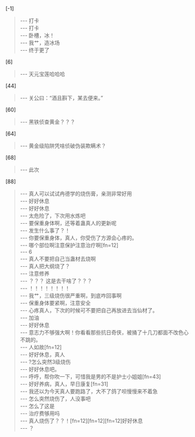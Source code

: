 
[-1] 
>--- 打卡<br>
>--- 打卡<br>
>--- 卧槽，冰！<br>
>--- 我艹，造冰场<br>
>--- 终于更了<br>

[6] 
>--- 天元宝莲哈哈哈<br>

[44] 
>--- 关公曰：“酒且斟下，某去便来。”<br>

[60] 
>--- 黑铁侦查黄金？？？<br>

[64] 
>--- 黄金级陷阱凭啥侦破伪装欺瞒术？<br>

[68] 
>--- 此次<br>

[88] 
>--- 真人可以试试冉德学的烧伤膏，亲测非常好用<br>
>--- 好好休息<br>
>--- 好好休息<br>
>--- 太危险了，下次用水炼吧<br>
>--- 要保重身体啊，还等着蛊真人的更新呢<br>
>--- 发生什么事了？！<br>
>--- 你要保重身体，真人，你受伤了方源会心疼的。<br>
>--- 哪个部位啊注意保护注意治疗啊[fn=12]<br>
>--- 6<br>
>--- 真人不要把自己当蛊材去烧啊<br>
>--- 真人把大纲烧了？<br>
>--- 注意修养<br>
>--- ？？？ 这是去干啥了？？？<br>
>--- ！！！！！！！！<br>
>--- 我艹，三级烧伤很严重啊，到底咋回事啊<br>
>--- 保重身体要紧啊，注意安全<br>
>--- 心疼真人，下次的时候可不要把自己再放进去当仙材了。<br>
>--- 加油<br>
>--- 好好休息<br>
>--- 意志力不够强大啊！你看看那些抗日奇侠，被捅了十几刀都面不改色心不跳的。<br>
>--- 人如故[fn=12]<br>
>--- 好好休息，真人<br>
>--- ?怎么突然3级烧伤<br>
>--- 好好休息吧。<br>
>--- 呼呼，帮你吹一下，可惜我是男的不是护士小姐姐[fn=43]<br>
>--- 好好养病，真人，早日康复[fn=31]<br>
>--- 我还以为今天真人要跑路了，大不了鸽了呗慢慢来不着急<br>
>--- 怎么突然烧伤了，人没事吧<br>
>--- 怎么了这是<br>
>--- 治疗费够用吗<br>
>--- 真人烧伤了？？！[fn=12][fn=12][fn=12]好好休息<br>
>--- ？<br>
